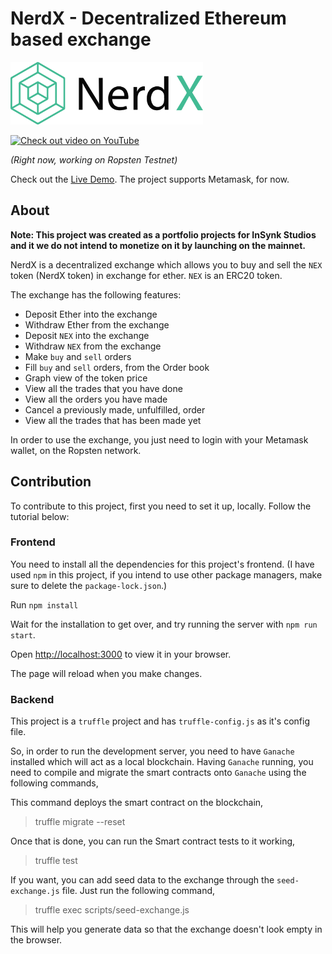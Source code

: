 # NerdX - Decentralized Ethereum based exchange

<img style="height: 100px" src="./src/assets/nerdx-dark.svg"/>

[![Check out video on YouTube](https://img.youtube.com/vi/lCV6mmJH3BQ/3.jpg)](https://www.youtube.com/watch?v=lCV6mmJH3BQ&feature=youtu.be)


*(Right now, working on Ropsten Testnet)*

Check out the [Live Demo](https://nerd-x.herokuapp.com/). The project supports Metamask, for now. 

## About
**Note: This project was created as a portfolio projects for InSynk Studios and it we do not intend to monetize on it by launching on the mainnet.**

NerdX is a decentralized exchange which allows you to buy and sell the `NEX` token (NerdX token) in exchange for ether. `NEX` is an ERC20 token.

The exchange has the following features:
* Deposit Ether into the exchange
* Withdraw Ether from the exchange
* Deposit `NEX` into the exchange
* Withdraw `NEX` from the exchange
* Make `buy` and `sell` orders
* Fill `buy` and `sell` orders, from the Order book
* Graph view of the token price
* View all the trades that you have done
* View all the orders you have made
* Cancel a previously made, unfulfilled, order
* View all the trades that has been made yet

In order to use the exchange, you just need to login with your Metamask wallet, on the Ropsten network.

## Contribution

To contribute to this project, first you need to set it up, locally. Follow the tutorial below:

### Frontend
You need to install all the dependencies for this project's frontend. (I have used `npm` in this project, if you intend to use other package managers, make sure to delete the `package-lock.json`.)

Run `npm install`

Wait for the installation to get over, and try running the server with `npm run start`. 

Open [http://localhost:3000](http://localhost:3000) to view it in your browser.

The page will reload when you make changes.

### Backend
This project is a `truffle` project and has `truffle-config.js` as it's config file. 

So, in order to run the development server, you need to have `Ganache` installed which will act as a local blockchain. Having `Ganache` running, you need to compile and migrate the smart contracts onto `Ganache` using the following commands,

This command deploys the smart contract on the blockchain,
> truffle migrate --reset

Once that is done, you can run the Smart contract tests to it working,
> truffle test

If you want, you can add seed data to the exchange through the `seed-exchange.js` file. Just run the following command,

> truffle exec scripts/seed-exchange.js

This will help you generate data so that the exchange doesn't look empty in the browser.